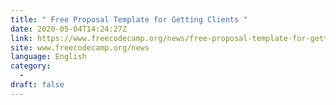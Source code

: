 ```yaml
---
title: " Free Proposal Template for Getting Clients "
date: 2020-05-04T14:24:27Z
link: https://www.freecodecamp.org/news/free-proposal-template-for-getting-clients/?utm_medium=RSS&utm_source=news.12bit.vn
site: www.freecodecamp.org/news
language: English
category:
  -   
draft: false
---
```


